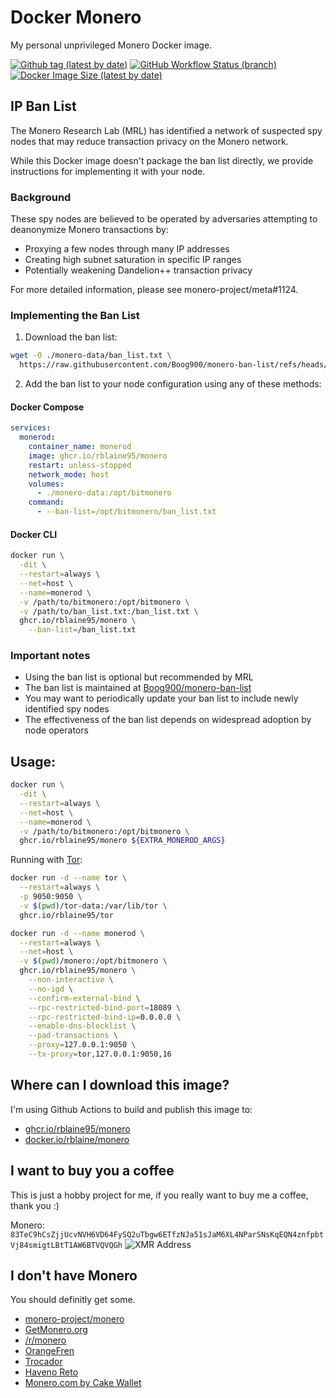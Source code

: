 # Docker Monero

My personal unprivileged Monero Docker image.

[![Github tag (latest by date)][github-tag-badge]][github-tag-link]
[![GitHub Workflow Status (branch)][github-actions-badge]][github-actions-link]
[![Docker Image Size (latest by date)][docker-image-size-badge]][docker-image-link]

## IP Ban List
The Monero Research Lab (MRL) has identified a network of suspected spy nodes that may reduce transaction privacy on the Monero network.

While this Docker image doesn't package the ban list directly, we provide instructions for implementing it with your node.

### Background

These spy nodes are believed to be operated by adversaries attempting to deanonymize Monero transactions by:

* Proxying a few nodes through many IP addresses
* Creating high subnet saturation in specific IP ranges
* Potentially weakening Dandelion++ transaction privacy

For more detailed information, please see monero-project/meta#1124.

### Implementing the Ban List

1. Download the ban list:
```bash
wget -O ./monero-data/ban_list.txt \
  https://raw.githubusercontent.com/Boog900/monero-ban-list/refs/heads/main/ban_list.txt
```

2. Add the ban list to your node configuration using any of these methods:

#### Docker Compose

```yaml
services:
  monerod:
    container_name: monerod
    image: ghcr.io/rblaine95/monero
    restart: unless-stopped
    network_mode: host
    volumes:
      - ./monero-data:/opt/bitmonero
    command:
      - --ban-list=/opt/bitmonero/ban_list.txt
```

#### Docker CLI

```bash
docker run \
  -dit \
  --restart=always \
  --net=host \
  --name=monerod \
  -v /path/to/bitmonero:/opt/bitmonero \
  -v /path/to/ban_list.txt:/ban_list.txt \
  ghcr.io/rblaine95/monero \
    --ban-list=/ban_list.txt
```

### Important notes

* Using the ban list is optional but recommended by MRL
* The ban list is maintained at [Boog900/monero-ban-list](https://github.com/Boog900/monero-ban-list)
* You may want to periodically update your ban list to include newly identified spy nodes
* The effectiveness of the ban list depends on widespread adoption by node operators

## Usage:
```sh
docker run \
  -dit \
  --restart=always \
  --net=host \
  --name=monerod \
  -v /path/to/bitmonero:/opt/bitmonero \
  ghcr.io/rblaine95/monero ${EXTRA_MONEROD_ARGS}
```

Running with [Tor](https://github.com/rblaine95/docker-tor):

```sh
docker run -d --name tor \
  --restart=always \
  -p 9050:9050 \
  -v $(pwd)/tor-data:/var/lib/tor \
  ghcr.io/rblaine95/tor

docker run -d --name monerod \
  --restart=always \
  --net=host \
  -v $(pwd)/monero:/opt/bitmonero \
  ghcr.io/rblaine95/monero \
    --non-interactive \
    --no-igd \
    --confirm-external-bind \
    --rpc-restricted-bind-port=18089 \
    --rpc-restricted-bind-ip=0.0.0.0 \
    --enable-dns-blocklist \
    --pad-transactions \
    --proxy=127.0.0.1:9050 \
    --tx-proxy=tor,127.0.0.1:9050,16
```

## Where can I download this image?

I'm using Github Actions to build and publish this image to:

* [ghcr.io/rblaine95/monero](https://ghcr.io/rblaine95/monero)
* [docker.io/rblaine/monero](https://hub.docker.com/r/rblaine/monero)

## I want to buy you a coffee

This is just a hobby project for me, if you really want to buy me a coffee, thank you :)

Monero: `83TeC9hCsZjjUcvNVH6VD64FySQ2uTbgw6ETfzNJa51sJaM6XL4NParSNsKqEQN4znfpbtVj84smigtLBtT1AW6BTVQVQGh`
![XMR Address](https://api.qrserver.com/v1/create-qr-code/?data=83TeC9hCsZjjUcvNVH6VD64FySQ2uTbgw6ETfzNJa51sJaM6XL4NParSNsKqEQN4znfpbtVj84smigtLBtT1AW6BTVQVQGh&amp;size=150x150 "83TeC9hCsZjjUcvNVH6VD64FySQ2uTbgw6ETfzNJa51sJaM6XL4NParSNsKqEQN4znfpbtVj84smigtLBtT1AW6BTVQVQGh")

## I don't have Monero

You should definitly get some.

* [monero-project/monero](https://github.com/monero-project/monero)
* [GetMonero.org](https://www.getmonero.org/)
* [/r/monero](https://www.reddit.com/r/monero)
* [OrangeFren](https://orangefren.com/)
* [Trocador](https://trocador.app/en/)
* [Haveno Reto](https://haveno-reto.com/)
* [Monero.com by Cake Wallet](https://monero.com/)

[github-tag-badge]: https://img.shields.io/github/v/tag/rblaine95/docker_monero "Github tag (latest by date)"
[github-tag-link]: https://github.com/rblaine95/docker_monero/tags
[github-actions-badge]: https://img.shields.io/github/actions/workflow/status/rblaine95/docker_monero/docker.yml?branch=master "Github Workflow Status (master)"
[github-actions-link]: https://github.com/rblaine95/docker_monero/actions?query=workflow%3ADocker
[docker-image-size-badge]: https://img.shields.io/docker/image-size/rblaine/monero/latest "Docker Image Size"
[docker-image-link]: https://hub.docker.com/r/rblaine/monero
